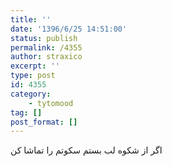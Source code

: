 ```yaml
---
title: ''
date: '1396/6/25 14:51:00'
status: publish
permalink: /4355
author: straxico
excerpt: ''
type: post
id: 4355
category:
    - tytomood
tag: []
post_format: []
---
```

اگر از شکوه لب بستم سکوتم را تماشا کن